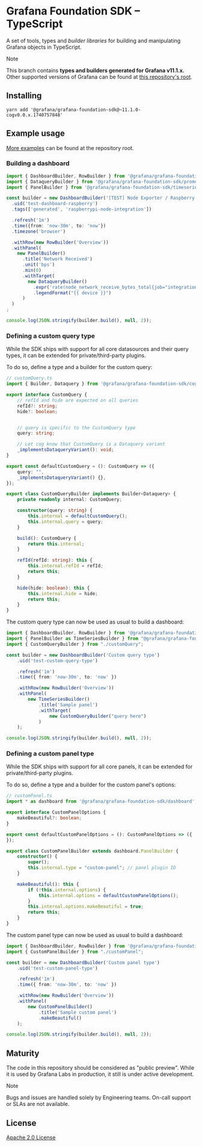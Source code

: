 # Grafana Foundation SDK – TypeScript

A set of tools, types and *builder libraries* for building and manipulating Grafana objects in TypeScript.

> [!NOTE]
> This branch contains **types and builders generated for Grafana v11.1.x.**
> Other supported versions of Grafana can be found at [this repository's root](https://github.com/grafana/grafana-foundation-sdk/).

## Installing

```shell
yarn add '@grafana/grafana-foundation-sdk@~11.1.0-cogv0.0.x.1740757848'
```

## Example usage

[More examples](https://github.com/grafana/grafana-foundation-sdk/tree/main/examples/typescript) can be found at the repository root.

### Building a dashboard

```typescript
import { DashboardBuilder, RowBuilder } from '@grafana/grafana-foundation-sdk/dashboard';
import { DataqueryBuilder } from '@grafana/grafana-foundation-sdk/prometheus';
import { PanelBuilder } from '@grafana/grafana-foundation-sdk/timeseries';

const builder = new DashboardBuilder('[TEST] Node Exporter / Raspberry')
  .uid('test-dashboard-raspberry')
  .tags(['generated', 'raspberrypi-node-integration'])

  .refresh('1m')
  .time({from: 'now-30m', to: 'now'})
  .timezone('browser')

  .withRow(new RowBuilder('Overview'))
  .withPanel(
    new PanelBuilder()
      .title('Network Received')
      .unit('bps')
      .min(0)
      .withTarget(
        new DataqueryBuilder()
          .expr('rate(node_network_receive_bytes_total{job="integrations/raspberrypi-node", device!="lo"}[$__rate_interval]) * 8')
          .legendFormat("{{ device }}")
      )
  )
;

console.log(JSON.stringify(builder.build(), null, 2));
```

### Defining a custom query type

While the SDK ships with support for all core datasources and their query types,
it can be extended for private/third-party plugins.

To do so, define a type and a builder for the custom query:

```typescript
// customQuery.ts
import { Builder, Dataquery } from '@grafana/grafana-foundation-sdk/cog';

export interface CustomQuery {
    // refId and hide are expected on all queries
    refId?: string;
    hide?: boolean;


    // query is specific to the CustomQuery type
    query: string;

    // Let cog know that CustomQuery is a Dataquery variant
    _implementsDataqueryVariant(): void;
}

export const defaultCustomQuery = (): CustomQuery => ({
    query: "",
    _implementsDataqueryVariant() {},
});

export class CustomQueryBuilder implements Builder<Dataquery> {
    private readonly internal: CustomQuery;

    constructor(query: string) {
        this.internal = defaultCustomQuery();
        this.internal.query = query;
    }

    build(): CustomQuery {
        return this.internal;
    }

    refId(refId: string): this {
        this.internal.refId = refId;
        return this;
    }

    hide(hide: boolean): this {
        this.internal.hide = hide;
        return this;
    }
}
```

The custom query type can now be used as usual to build a dashboard:

```typescript
import { DashboardBuilder, RowBuilder } from '@grafana/grafana-foundation-sdk/dashboard';
import { PanelBuilder as TimeSeriesBuilder } from "@grafana/grafana-foundation-sdk/timeseries";
import { CustomQueryBuilder } from "./customQuery";

const builder = new DashboardBuilder('Custom query type')
    .uid('test-custom-query-type')

    .refresh('1m')
    .time({ from: 'now-30m', to: 'now' })

    .withRow(new RowBuilder('Overview'))
    .withPanel(
        new TimeSeriesBuilder()
            .title('Sample panel')
            .withTarget(
                new CustomQueryBuilder("query here")
            )
    );

console.log(JSON.stringify(builder.build(), null, 2));
```

### Defining a custom panel type

While the SDK ships with support for all core panels, it can be extended for
private/third-party plugins.

To do so, define a type and a builder for the custom panel's options:

```typescript
// customPanel.ts
import * as dashboard from '@grafana/grafana-foundation-sdk/dashboard';

export interface CustomPanelOptions {
    makeBeautiful?: boolean;
}

export const defaultCustomPanelOptions = (): CustomPanelOptions => ({
});

export class CustomPanelBuilder extends dashboard.PanelBuilder {
    constructor() {
        super();
        this.internal.type = "custom-panel"; // panel plugin ID
    }

    makeBeautiful(): this {
        if (!this.internal.options) {
            this.internal.options = defaultCustomPanelOptions();
        }
        this.internal.options.makeBeautiful = true;
        return this;
    }
}
```

The custom panel type can now be used as usual to build a dashboard:

```typescript
import { DashboardBuilder, RowBuilder } from '@grafana/grafana-foundation-sdk/dashboard';
import { CustomPanelBuilder } from "./customPanel";

const builder = new DashboardBuilder('Custom panel type')
    .uid('test-custom-panel-type')

    .refresh('1m')
    .time({ from: 'now-30m', to: 'now' })

    .withRow(new RowBuilder('Overview'))
    .withPanel(
        new CustomPanelBuilder()
            .title('Sample custom panel')
            .makeBeautiful()
    );

console.log(JSON.stringify(builder.build(), null, 2));
```

## Maturity

The code in this repository should be considered as "public preview". While it is used by Grafana Labs in production, it still is under active development.

> [!NOTE]
> Bugs and issues are handled solely by Engineering teams. On-call support or SLAs are not available.

## License

[Apache 2.0 License](./LICENSE)
